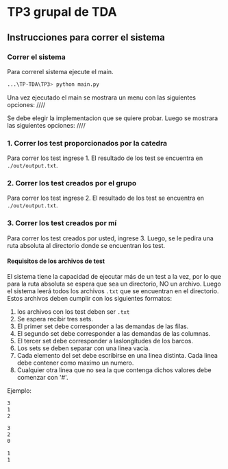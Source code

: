 ﻿# TP3 grupal de TDA
## Instrucciones para correr el sistema

### Correr el sistema
Para correrel sistema ejecute el main.
```bash
...\TP-TDA\TP3> python main.py
```

Una vez ejecutado el main se mostrara un menu con las siguientes opciones:
////

Se debe elegir la implementacion que se quiere probar. Luego se mostrara las siguientes opciones:
////

### 1. Correr los test proporcionados por la catedra
Para correr los test ingrese 1. El resultado de los test se encuentra en `./out/output.txt`.

### 2. Correr los test creados por el grupo
Para correr los test ingrese 2. El resultado de los test se encuentra en `./out/output.txt`.

### 3. Correr los test creados por mí
Para correr los test creados por usted, ingrese 3. Luego, se le pedira una ruta absoluta al directorio donde se encuentran los test.

#### Requisitos de los archivos de test

El sistema tiene la capacidad de ejecutar más de un test a la vez, por lo que para la ruta absoluta se espera que sea un directorio, NO un archivo. Luego el sistema leerá todos los archivos `.txt` que se encuentran en el directorio. Estos archivos deben cumplir con los siguientes formatos: 

1. los archivos con los test deben ser `.txt`
2. Se espera recibir tres sets.
3. El primer set debe corresponder a las demandas de las filas.
3. El segundo set debe corresponder a las demandas de las columnas.
3. El tercer set debe corresponder a laslongitudes de los barcos.
4. Los sets se deben separar con una linea vacia.
5. Cada elemento del set debe escribirse en una linea distinta. Cada linea debe contener como maximo un numero.
6. Cualquier otra linea que no sea la que contenga dichos valores debe comenzar con '#'.

Ejemplo:
```bash
3
1
2

3
2
0

1
1
```
